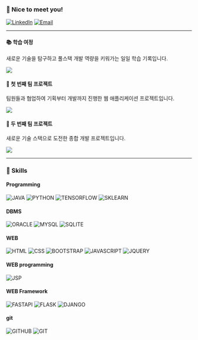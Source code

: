 ### 👋 Nice to meet you!

[![LinkedIn](https://img.shields.io/badge/LinkedIn-0A66C2?style=flat-square&logo=Linkedin&logoColor=white)](https://www.linkedin.com/in/cowkite/)
[![Email](https://img.shields.io/badge/youngsshin0917@gmail.com-EA4335?style=flat-square&logo=Gmail&logoColor=white)](mailto:youngsshin0917@gmail.com)

----

#### 📚 학습 여정
새로운 기술을 탐구하고 풀스택 개발 역량을 키워가는 일일 학습 기록입니다.

<a href="https://github.com/Youngsshin/ai_x"><img src="https://img.shields.io/badge/공부일지-DC9597?style=flat-square&logo=logoColor=white"/></a>

#### 🚀 첫 번째 팀 프로젝트
팀원들과 협업하여 기획부터 개발까지 진행한 웹 애플리케이션 프로젝트입니다.

<a href="https://github.com/SeohuiJeong0420/crew_soom"><img src="https://img.shields.io/badge/TEAMPROJECT[SOOM]-6388E2?style=flat-square&logo=logoColor=white"/></a>

#### 👥 두 번째 팀 프로젝트  
새로운 기술 스택으로 도전한 종합 개발 프로젝트입니다.

<a href="https://github.com/tangerineTaste/CodeDoc"><img src="https://img.shields.io/badge/TEAMPROJECT[CODEDOC]-454BC4?style=flat-square&logo=logoColor=white"/></a>

----

### 💪 Skills

#### Programming
![JAVA](https://img.shields.io/badge/Java-007396?style=flat-square&logo=Java&logoColor=white)
![PYTHON](https://img.shields.io/badge/python-3776AB?style=flat-square&logo=python&logoColor=white)
![TENSORFLOW](https://img.shields.io/badge/tensorflow-55ff55?style=flat-square&logo=tensorflow&logoColor=white)
![SKLEARN](https://img.shields.io/badge/sklearn-55ff55?style=flat-square&logo=scikitlearn&logoColor=white)

#### DBMS
![ORACLE](https://img.shields.io/badge/oracle-F80000?style=flat-square&logo=oracle&logoColor=white)
![MYSQL](https://img.shields.io/badge/mysql-4479A1?style=flat-square&logo=mysql&logoColor=white)
![SQLITE](https://img.shields.io/badge/sqlite-447900?style=flat-square&logo=sqlite&logoColor=white)

#### WEB
![HTML](https://img.shields.io/badge/html-E34F26?style=flat-square&logo=html5&logoColor=white)
![CSS](https://img.shields.io/badge/css-1572B6?style=flat-square&logo=css&logoColor=white)
![BOOTSTRAP](https://img.shields.io/badge/bootstrap-7952B3?style=flat-square&logo=bootstrap&logoColor=white)
![JAVASCRIPT](https://img.shields.io/badge/javascript-F7DF1E?style=flat-square&logo=javascript&logoColor=white)
![JQUERY](https://img.shields.io/badge/jquery-0769AD?style=flat-square&logo=jquery&logoColor=white)

#### WEB programming
![JSP](https://img.shields.io/badge/JSP-db46ca?style=flat-square&logo=JSP&logoColor=white)

#### WEB Framework
![FASTAPI](https://img.shields.io/badge/fastapi-FF0000?style=flat-square&logo=fastapi&logoColor=white)
![FLASK](https://img.shields.io/badge/flask-000000?style=flat-square&logo=flask&logoColor=white)
![DJANGO](https://img.shields.io/badge/django-FCC624?style=flat-square&logo=django&logoColor=white)

#### git
![GITHUB](https://img.shields.io/badge/github-181717?style=flat-square&logo=github&logoColor=white)
![GIT](https://img.shields.io/badge/git-F05032?style=flat-square&logo=git&logoColor=white)